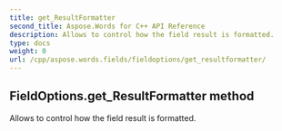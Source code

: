 ```yaml
---
title: get_ResultFormatter
second_title: Aspose.Words for C++ API Reference
description: Allows to control how the field result is formatted. 
type: docs
weight: 0
url: /cpp/aspose.words.fields/fieldoptions/get_resultformatter/
---
```

## FieldOptions.get_ResultFormatter method


Allows to control how the field result is formatted.

